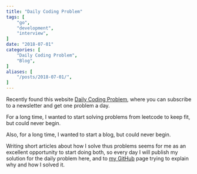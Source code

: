 ```yaml
---
title: "Daily Coding Problem"
tags: [
    "go",
    "development",
    "interview",
]
date: "2018-07-01"
categories: [
    "Daily Coding Problem",
    "Blog",
]
aliases: [
    "/posts/2018-07-01/",
]
---
```


Recently found this website [Daily Coding Problem](https://www.dailycodingproblem.com/]),
where you can subscribe to a newsletter and get one problem a day.

For a long time, I wanted to start solving problems from leetcode to keep fit,
but could never begin.

Also, for a long time, I wanted to start a blog, but could never begin.

Writing short articles about how I solve thus problems seems for me as an excellent
opportunity to start doing both, so every day I will publish my solution for
the daily problem here, and to [my GitHub](https://github.com/ngalayko/dcp) page trying to explain why and how I solved it.
